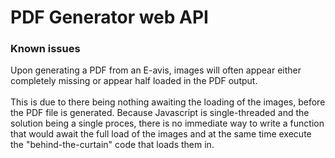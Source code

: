 # PDF Generator web API

### Known issues
Upon generating a PDF from an E-avis, images will often appear either completely missing or appear half loaded in the PDF output.
<br>
<br>
This is due to there being nothing awaiting the loading of the images, before the PDF file is generated. 
Because Javascript is single-threaded and the solution being a single proces, there is no immediate way to write a function that would await the full load of the images and at the same time execute the "behind-the-curtain" code that loads them in.
<br>
<br>

